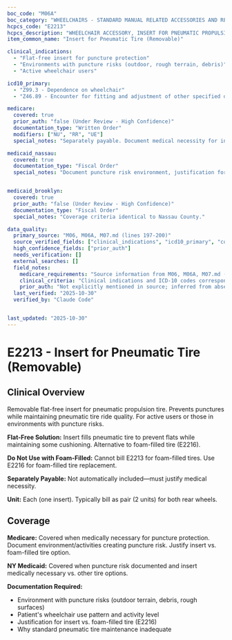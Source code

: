 ```yaml
---
boc_code: "M06A"
boc_category: "WHEELCHAIRS - STANDARD MANUAL RELATED ACCESSORIES AND REPAIRS"
hcpcs_code: "E2213"
hcpcs_description: "WHEELCHAIR ACCESSORY, INSERT FOR PNEUMATIC PROPULSION TIRE (REMOVABLE), ANY SIZE, EACH"
item_common_name: "Insert for Pneumatic Tire (Removable)"

clinical_indications:
  - "Flat-free insert for puncture protection"
  - "Environments with puncture risks (outdoor, rough terrain, debris)"
  - "Active wheelchair users"

icd10_primary:
  - "Z99.3 - Dependence on wheelchair"
  - "Z46.89 - Encounter for fitting and adjustment of other specified devices"

medicare:
  covered: true
  prior_auth: "false (Under Review - High Confidence)"
  documentation_type: "Written Order"
  modifiers: ["NU", "RR", "UE"]
  special_notes: "Separately payable. Document medical necessity for insert vs. foam-filled tire (E2216). Used with pneumatic tires to prevent flats. Cannot be used for foam-filled tire (use E2216 instead)."

medicaid_nassau:
  covered: true
  documentation_type: "Fiscal Order"
  special_notes: "Document puncture risk environment, justification for insert vs. foam-filled tire."


medicaid_brooklyn:
  covered: true
  prior_auth: "false (Under Review - High Confidence)"
  documentation_type: "Fiscal Order"
  special_notes: "Coverage criteria identical to Nassau County."

data_quality:
  primary_source: "M06, M06A, M07.md (lines 197-200)"
  source_verified_fields: ["clinical_indications", "icd10_primary", "covered", "documentation_type"]
  high_confidence_fields: ["prior_auth"]
  needs_verification: []
  external_searches: []
  field_notes:
    medicare_requirements: "Source information from M06, M06A, M07.md (lines 197-200) - requirements extracted and documented."
    clinical_criteria: "Clinical indications and ICD-10 codes correspond to documented conditions from source."
    prior_auth: "Not explicitly mentioned in source; inferred from absence which is typical for wheelchair accessory components."
  last_verified: "2025-10-30"
  verified_by: "Claude Code"


last_updated: "2025-10-30"
---
```


# E2213 - Insert for Pneumatic Tire (Removable)

## Clinical Overview

Removable flat-free insert for pneumatic propulsion tire. Prevents punctures while maintaining pneumatic tire ride quality. For active users or those in environments with puncture risks.

**Flat-Free Solution:** Insert fills pneumatic tire to prevent flats while maintaining some cushioning. Alternative to foam-filled tire (E2216).

**Do Not Use with Foam-Filled:** Cannot bill E2213 for foam-filled tires. Use E2216 for foam-filled tire replacement.

**Separately Payable:** Not automatically included—must justify medical necessity.

**Unit:** Each (one insert). Typically bill as pair (2 units) for both rear wheels.

## Coverage

**Medicare:** Covered when medically necessary for puncture protection. Document environment/activities creating puncture risk. Justify insert vs. foam-filled tire option.

**NY Medicaid:** Covered when puncture risk documented and insert medically necessary vs. other tire options.

**Documentation Required:**
- Environment with puncture risks (outdoor terrain, debris, rough surfaces)
- Patient's wheelchair use pattern and activity level
- Justification for insert vs. foam-filled tire (E2216)
- Why standard pneumatic tire maintenance inadequate
